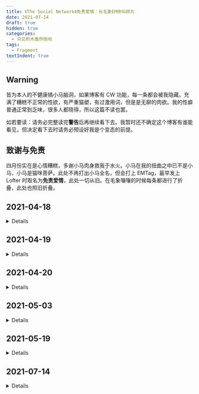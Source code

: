 ```yaml
---
title: 《The Social Network》免责爱情：长毛象EM惨叫碎片
date: 2021-07-14
draft: true
hidden: true
categories:
  - 只见积木轰然倒地
tags:
  - Fragment
textIndent: true
---
```


## Warning

皆为本人的不健康搞小马脑洞，如果博客有 CW 功能，每一条都会被我隐藏。充满了糟糕不正常的性欲，有严重猫塑，有过激用词，但是是无聊的肉欲。我的性癖普通正常到乏味，很多人都晓得，所以这篇不读也罢。

如若要读：请务必完整读完**警告**后再继续看下去。我暂时还不确定这个博客有谁能看见，但决定看下去时请务必预设好我是个变态的前提。

## 致谢与免责

四月份实在是心情糟糕，多谢小马肉身救我于水火。小马在我的扭曲之中已不是小马，小马是猫咪菩萨。此处不再打出小马全名，但会打上 EMTag，最早发上 Lofter 时取名为**免责爱情**，此处一切从旧。在毛象嚷嚷的时候每条都进行了折叠，此处也照旧折叠。

## 2021-04-18

<details>

**18:17:14**

搞 EM 好像总是、总是觉得华多是交叠着腿把手放在大腿上，又自持又冷漠地看着小马：所以呢？
小马的爱也好恨也罢，最后他都不关心了，不在乎了。小马为此只能感到赤裸与尴尬，背在身后的手里攥着一颗没人要的心，他好难过。😢

**18:32:49**

好想看性欲很强的小马被弄得破碎求饶，口齿不清说不要了够了太多了、明明本来就是自己要求的，看到镜子里自己被抱着操得摇摇晃晃阴茎打在小腹上，还是觉得太超过了，自己的精液都甩到了胸口，使用过度的屁股抽搐着收缩还被狠狠打了几巴掌，因为今天不肯乖乖睡觉非要骑上来乱蹭 😢 好糟糕……

**18:41:58**

但小马一定会对骑乘位很痴迷吧。虽然一点也不在乎自己矮几厘米的身高，还很喜欢华多有时候突然抱上来把下巴抵在他头上的举动，自己想亲的时候踮脚也好拉着华多的领带要他低头也罢，一点点的身高差没给他带来任何困扰。但是骑乘位的时候可以贴得很近，可以看见华多发红的脸，甚至能捧着他的脸居高临下地亲他，看他因为自己的动作而呻吟出声，控制欲在他跪起又坐下的瞬间发挥到极致，趾高气扬地要求华多不许动，自己故意就不肯坐准位置，握着他的阴茎坏心眼地用臀缝夹着摩擦，华多只能凑上前亲他，亲昵地无奈地，“……给我吧。”

**19:07:54**

其实性癖真的好普通但几乎没有看到能精准打击的文。为什么，同担你们都在嗑什么呀呜呜
上船为止只吃过一篇 spanking 我真是大无语。可恶，没有人想揍小马屁股吗这真的合理吗、坏蛋小马最好的裁决难道不是要求他乖乖趴到华多腿上吗，要他脱掉裤子抬高屁股，又慌又怕等待下一个巴掌到来，难过和害怕比痛感更让他想流泪。问他做错没有他一言不发，几个巴掌下来已经啜泣着舔自己眼泪了，问他有没有做错还是一边摇头一边点头，发着抖用湿湿的眼睛看他说：就是你自己没有跟上来。只能拎着他的卷发扇他耳光，扇完把他一脚踢到地上让他塌腰跪趴撅高屁股，华多在背后静静地看着他摆出发情小狗一样的姿势，他不说话。太久了，为什么不打他？为什么不让他起来？为什么不和他说话？小马不安地鬼鬼祟祟地回头看他，心里想好了一百个花言巧语想哄华多过来抱抱他，回过头却发现华多已经不在了。这一次他真的不要他了。

**19:40:50**

小马也会摸自己的乳头吧，洗澡的时候甚至是睡觉的时候。以前随便被华多揉揉摸摸的时候会很有感觉，被湿湿地用嘴含着吸会连腿都软掉，不想自慰因为好辛苦就自己试一试乳头了，探进衣服里对软软的没有立起来的乳头捏一捏揉一揉，想象华多的手在揉，慢慢用掌心揉弄整个乳房，但一点感觉也没有，自己的手就是不行，夹着腿反而空虚起来，辗转反侧，乳头是揉硬了，黑暗中甚至可以看见乳尖顶起睡衣的样子，小小的尖尖的。但就是，还好空虚，只好拿出床头的假阴茎，生涩地抹了润滑液，用手和假阴茎自慰，弄了好久都找不到舒服的点，又委屈又难过，震动了二十分钟只有一点快感，而且又酸又乏力，唯一值得安慰的地方是被塞满里，又像是侧躺着被抱住操，一边想着华多一边夹着假阴茎睡着，醒来第一件事是打电话给华多，小声说好想你。华多什么也没听到，语气不善质问他又做什么。小马夹着假阴茎自慰，什么也不肯说了，对着话筒呜呜嗯嗯地叫说就是那里，华多浑身血液往上涌马上骂他是谁都能上的婊子，听到华多声音就硬得不行，软绵绵地问他：那你要不要来上我？

</details>

## 2021-04-19

<details>

**04:34:28**

要读的书好多根本读不完。翻看昨夜边喝酒边写的读书笔记，鬼画符一般看不出什么，只有一行讨论阿波罗式传统和浮士德式那里写了：小马肯定是后者。破坏 → 重建。不破坏华多的小马根本不爱华多，tsn 的精髓在于他把他推下船了，至此他们才有了相爱永恒的机会。

**05:04:55**

TSN 雨夜里华多的那句“what do you mean ‘got left behind’?”戳爆了我，导致我对船最高的性幻想是小马对华多说：对啊。就是你没有跟上来啊。

这种指控最美丽的部分在于所有人、包括华多都知道他是认真的，他很认真的这么觉得着——你没有跟上我啊。所有你落下了，不是我把你丢掉了，是你自己没有跟上来。

可等小马回头看的时候后面空无一人，没有人要指控他，没有人要审判他。华多已经不想跟上来了。如果华多不恨他，那他做的这一切有什么意义？

**09:10:21**

EM 好适合写那些很直的基佬故事、我连 5+1 标题都想好了：五次 Eduardo 像对待女朋友那样对待 Mark，但他一次也没有意识到，Mark 也是

**16:31:13**

唉。小马，小马那么冷感游离，也会癫狂动情意乱情迷地想要过一个人吗？看着镜子里自己瘦恹恹的身材也会忍不住和华多交往过的那些女生对比吗？会不会觉得自卑、尴尬、错乱和羞惭呢？在床上会想关灯吗？后入式跪趴着抬高屁股的时候会因为自己没多少肉甚至撑不出圆润一点的曲线的屁股觉得不好意思吗？身体上的耻感会让他的独占欲和不安全感爆发吗？他先一步丢下华多难道不是为了避免被华多丢下吗？

**16:44:17**

这种身体的耻感会让小马迫切想要确认些什么吧，会着急想要把华多吃进嘴里帮他舔，想看他为自己失控的脸，会拼命要很多次性欲强得不行，不停把华多含进身体里想确认他真的真的真的能一次又一次为自己硬起来，诉讼之后的一夜情看到华多还是为自己硬了，所有挑逗和诱惑依然行之有效，肯定让他很得意啊，殷切地帮他吸出来，热烈地骑上去，牵着华多的手摸揉自己的胸，不停地使用自己身体的每一个地方直到真的没有办法使用，最后甚至用软热的大腿帮华多夹了出来。可是就是有什么地方不对，明明应该觉得得意又开心，他把他的 30%骗到 0.03%，最后也只是给回了六个亿和 5%，再加上一个无关紧要的版头，他签了超速罚单但也大获全胜，他本该志得意满告诉华多我骗了你，把你骗得什么都不剩了你还是为我硬起来。但他没办法快乐，有什么地方不对，身体上沾满了华多和他自己的黏糊糊的东西，华多的气息裹着他自己的，他什么都有了，但他觉得难过，难过得把脸都哭湿了。他一直哭，哭得停不下来，连华多都忍不住哄他说哭什么啊，不要哭了。

然后小马才终于知道什么地方不对。他问：你为什么不亲我啊？

质证室里见到的那场雨都不如这个问题令他心碎。他问：你不再喜欢我了吗？

**17:00:25**

小马当然会是情欲很旺盛的人，而且不加节制，就像他做任何事情一样，会花几十个小时编程，会通宵打游戏，会把身体用到极限然后破破烂烂地躺进床里等待待机时间结束。对性欲也是这样，间歇的，多次的，一次就要到极限的。华多要应付他突如其来不可抗拒的邀请，性爱疯子一次又一次索求他，榨干他，华多不得不再三地捅进他的身体，还要在他嫌弃又戏谑的目光下放弃用假阴茎操他的想法，他为他二十四小时充电，时刻提供性爱服务，小马不知餍足，被华多拒绝了都会觉得滑天下之大稽！华多逃出 h33 他就跑去艾略特要他操他，把自己弄得湿湿软软躺进他的床里弄脏他的床单，还要舔着獠牙问他：你是不是不行啦？

华多企图告诉他正常人不会真的花十个小时不停地操对方，少上点 pornhub

小马只好敞开腿用手指操自己。一下一下，他技艺娴熟，边操边哼，其实手指一点也不够，哼叫都是懒洋洋的，慢吞吞地弄。边弄边说：那我自己来啊。你去看书不用管我啦

</details>

## 2021-04-20

<details>

**09:14:51**

写的 EM 黄段子是同担看了都觉得雷的地步…我真正想搞的是小马揣崽和孕期哺乳期 sex（对不起我这就离开，但是我对小马双性没什么感觉又不希望是 abo。迟迟没有下手就是想不好该怎么办

**09:19:27**

好多 EM 文的小马不管是有意识还是无意识，都透露着 abandon issue 的感觉，反而本该有信任危机的华多却总是透着特别勇者的气质。🥺 左位有信任危机真的很色很好搞的呀

**15:13:14**

小马。小马……

未成年一样的小腿，瘦瘦的膝盖。真的。好色啊（喃喃

让他雪天里穿拖鞋中裤是因为你的性癖吗 fincher

</details>

## 2021-05-03

<details>

**16:27:42**

小马真的会是那种很直很直的宅男吧>\_<、有占有欲但对确定关系没有任何感觉，亲不亲抱不抱上床不上床这些选项也无所谓，但有也觉得很好、肢体接触让他觉得舒服但不是必需——好吧。他很喜欢被抱住。但只是喜欢，代表不了什么。

华多跟很多人睡给他带来的唯一不便就是他要找他的时候华多总是在操别人，华多不可以不在，不应该消失，他需要他给他买糖、激浪汽水还有买服务器的两百美元，他还需要华多在他身后抱怨考试、女友的电话还有满地的吞拿鱼罐头——“你应该知道人不可能光吃罐头也能活吧？”他需要他提醒他吃午饭和晚饭，确保他有足够的维生素以避免因坏血病而死。

小马这么告诉华多：如果你必须操一个人，那前提是你能做好上述所有事情。你一个夏天赚了三十万还考进了哈佛，平衡生活和工作是你的功课，高材生。

华多：我不可能操一个人的同时还帮你把扭扭糖塞进嘴里。

小马：为什么不行？

华多：这是个邀请吗？

小马：如果你希望的话。

华多：好吧，躺下。

大概要很长时间华多才能意识到他们只是会操对方的那种好朋友、小马之所以会和他操仅仅是因为他得确保他在这个宿舍，他需要在这里的这个事实具有不可替代性，但操没有不可替代性。小马随时可以不操。

他看到华多的搜索引擎检索历史是“操了一个机器人，我该怎么办”，他无动于衷，下一个星期他看见“男机器人对插入性行为没有反应是正常的吗”，他还是无动于衷。第三个星期他看见华多的搜索历史显示：操了一个外星人需要告诉 NASA 吗？

小马找到华多：你操了一个外星人？

华多：你看了我的电脑？你知道这是一件不好的事情吧？

小马：我知道。所以外星人是怎么回事？

一番交涉华多发现小马对操的部分不感兴趣，对外星人部分兴致勃勃。

这场谈话以后，爱德华多确定了三件事：

1. 小马正在试图和外星人取得联系。

2. 小马不在乎他操谁。

3. 因为小马不爱他。

在三件相互独立又各有千丝万缕的关系的事实面前。华多顿悟了，接下来一个月里他用心当好朋友，不操的那种。他不会突然冲上去捏好朋友的脸，也不会想象着猫咪敲键盘画面对着他的好朋友傻笑，他依然逼迫他的好朋友好好吃饭，但不会苦口婆心地把手伸进好朋友的衣服底下摸摸搞搞。

达达跟着观测了一个月，如是对小马说：我们宿舍有一个心碎的男人，你猜是谁？

小马：克里斯跟他男朋友分手啦？

再过了一个月小马也发现事情不对劲了。他甚至放弃了周日编程夜，认真对华多说：有什么地方不对吗？

华多：为什么这么问？

小马：你知道为什么。

华多：我不知道，告诉我啊。

小马：你不操我了

华多：大新闻。

小马：我们还是好朋友吧？

华多：当然，什么都没有改变。

得到肯定答案的小马放下心来，点点头继续敲键盘。他越敲越烦躁，因为华多揪着手里的书，五分钟过去一页也没有翻。

小马突然意识到了，转过身对华多说：但你也不操别人了。

华多盯着他。

小马：为什么？

华多：是啊，为什么呢？

小马困惑，华多盯着他，他也盯着华多。过了很久，华多才叹了一口气说：因为我爱上你了，蠢货。

小马更惊讶了：那为什么你不和我操了？

华多咬牙切齿：是啊，为什么呢？

又是对视。

华多：我不想你和别人操。

小马：你在说什么？我没有和别人操。

华多：但你会。你会和任何人操。

小马：我不会。你知道现在性病传播得比阿玛尼成衣还快吧？

华多：你会和任何健康的人操。

小马：这个话题很蠢。我做了个新功能，你想看吗？

华多：不想。

小马：事实是现在我只和你操。

华多：为什么？

小马：因为我没有时间和别人操？

华多：……

小马：好吧。因为你操得很好。

华多默不作声，把视线移回课本。

小马补充：我很喜欢和你。

华多开始收拾东西了，收拾他的课本和笔。

小马：我喜欢你抱我。

华多手里的几支笔噼里啪啦掉在了地上。

小马：你要抱我吗？

华多克制住了。他不想表现得像一个趁虚而入的变态，他想他爱上了一个没有感情的冰冷的但喜欢被操和拥抱的小疯子，他还完全搞不明白被爱是怎么回事，以为那仅仅等同于一个拥抱，顶多再加一点操。

华多：你记得我跟你说了我爱你吧？

小马：当然。七分钟前。

华多：你知道那意味着什么吗？

小马试图去解释：意味着你想当我的男朋友？

华多：意味着我想对你做很多很坏的事，比如要求你不去吻别人，比如伤害你。

小马：你想吗？

华多：什么？我当然不想这样……我不能够。

小马：你想当我的男朋友吗？

华多希望他拒绝了。但事实是他一句话都说不出来，徒然地点点头。

小马：你希望我爱你吗？

华多点头。

小马：即使我会对你做很多很坏的事，比如要求你不去吻别人，比如伤害你？

华多点头。

小马：好吧。那我爱你。

于是百万会员的那个晚上，他也是带着那么困惑、那么不解、那么受害的表情对华多说：你同意了的。

我给你看了合同。

你签了。

我问你是否希望我爱你，即使我会伤害你。

你点头了。

</details>

## 2021-05-19

<details>

**15:32:37**

刷到小马的定妆照。真是一张奇妙的脸，不笑时那么刺人凶狠，只要带一点很微弱的笑意整张脸就柔和下来。总而言之，好想操他（。

非常想看到他被操得表情空白茫然失措完全不知道该干什么的样子。like 砸电脑夜那张惊慌的脸

</details>

## 2021-07-14

<details>

**15:51:39**

小马。永远站在谴责的一方，很有立场很占理的样子。但真的吵赢了可能也会心虚（不过也不会做出什么弥补或者改变啦我们小马 👉👈 很擅长把那些十拿九稳的爱搞得乱七八糟。但也没有办法怪小马。他又不是没有爱，只是做得很糟糕而已。哪个做出坏菜的厨师不是抱着一颗想做好的心呢？

**15:53:18**
当然啦恶魔小马：拜托谁又不想搞砸一点爱试试呢、

</details>
